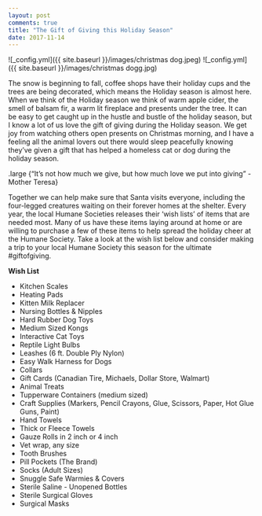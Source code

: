 ```yaml
---
layout: post
comments: true
title: "The Gift of Giving this Holiday Season"
date: 2017-11-14
---
```


![_config.yml]({{ site.baseurl }}/images/christmas dog.jpeg) ![_config.yml]({{ site.baseurl }}/images/christmas dogg.jpg)

The snow is beginning to fall, coffee shops have their holiday cups and the trees are being decorated, which means the Holiday
season is almost here. When we think of the Holiday season we think of warm apple cider, the smell of balsam fir, a warm lit
fireplace and presents under the tree. It can be easy to get caught up in the hustle and bustle of the holiday season, but I
know a lot of us love the gift of giving during the Holiday season. We get joy from watching others open presents on Christmas
morning, and I have a feeling all the animal lovers out there would sleep peacefully knowing they’ve given a gift that has
helped a homeless cat or dog during the holiday season. 

.large {“It’s not how much we give, but how much love we put into giving” - Mother Teresa}

Together we can help make sure that Santa visits everyone, including the four-legged creatures waiting on their forever homes
at the shelter. Every year, the local Humane Societies releases their ‘wish lists’ of items that are needed most. Many of us
have these items laying around at home or are willing to purchase a few of these items to help spread the holiday cheer at the
Humane Society. Take a look at the wish list below and consider making a trip to your local Humane Society this season for the
ultimate #giftofgiving. 

**Wish List** 

- Kitchen Scales
- Heating Pads
- Kitten Milk Replacer
- Nursing Bottles & Nipples
- Hard Rubber Dog Toys 
- Medium Sized Kongs
- Interactive Cat Toys
- Reptile Light Bulbs
- Leashes (6 ft. Double Ply Nylon)
- Easy Walk Harness for Dogs
- Collars
- Gift Cards (Canadian Tire, Michaels, Dollar Store, Walmart)
- Animal Treats
- Tupperware Containers (medium sized)
- Craft Supplies (Markers, Pencil Crayons, Glue, Scissors, Paper, Hot Glue Guns, Paint)
- Hand Towels
- Thick or Fleece Towels
- Gauze Rolls in 2 inch or 4 inch
- Vet wrap, any size
- Tooth Brushes
- Pill Pockets (The Brand)
- Socks (Adult Sizes)
- Snuggle Safe Warmies & Covers
- Sterile Saline - Unopened Bottles
- Sterile Surgical Gloves
- Surgical Masks 









